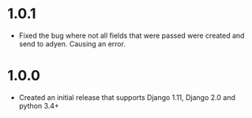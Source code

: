 # 1.0.1

- Fixed the bug where not all fields that were passed were created and send to adyen. Causing an error.

# 1.0.0

- Created an initial release that supports Django 1.11, Django 2.0 and python 3.4+
